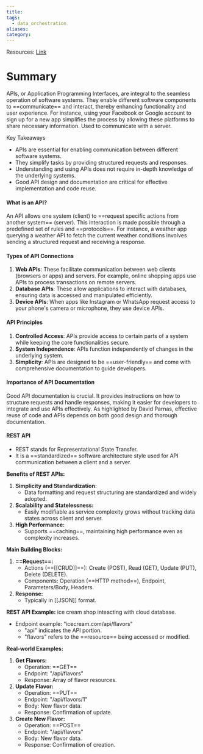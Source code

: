 ```yaml
---
title: 
tags:
  - data_orchestration
aliases: 
category:
---
```


Resources:
[Link](https://www.youtube.com/watch?v=yBZO5Rb4ibo)
# Summary

APIs, or Application Programming Interfaces, are integral to the seamless operation of software systems. They enable different software components to ==communicate== and interact, thereby enhancing functionality and user experience. For instance, using your Facebook or Google account to sign up for a new app simplifies the process by allowing these platforms to share necessary information. Used to communicate with a server.

 Key Takeaways
- APIs are essential for enabling communication between different software systems.
- They simplify tasks by providing structured requests and responses.
- Understanding and using APIs does not require in-depth knowledge of the underlying systems.
- Good API design and documentation are critical for effective implementation and code reuse.
#### What is an API?

An API  allows one system (client) to ==request specific actions from another system== (server). This interaction is made possible through a predefined set of rules and ==protocols==. For instance, a weather app querying a weather API to fetch the current weather conditions involves sending a structured request and receiving a response.
#### Types of API Connections

1. **Web APIs**: These facilitate communication between web clients (browsers or apps) and servers. For example, online shopping apps use APIs to process transactions on remote servers.
2. **Database APIs**: These allow applications to interact with databases, ensuring data is accessed and manipulated efficiently.
3. **Device APIs**: When apps like Instagram or WhatsApp request access to your phone's camera or microphone, they use device APIs.
#### API Principles

1. **Controlled Access**: APIs provide access to certain parts of a system while keeping the core functionalities secure.
2. **System Independence**: APIs function independently of changes in the underlying system.
3. **Simplicity**: APIs are designed to be ==user-friendly== and come with comprehensive documentation to guide developers.
#### Importance of API Documentation

Good API documentation is crucial. It provides instructions on how to structure requests and handle responses, making it easier for developers to integrate and use APIs effectively. As highlighted by David Parnas, effective reuse of code and APIs depends on both good design and thorough documentation.

#### REST API
- REST stands for Representational State Transfer.
- It is a ==standardized== software architecture style used for API communication between a client and a server.

**Benefits of REST APIs:**
1. **Simplicity and Standardization:**
   - Data formatting and request structuring are standardized and widely adopted.
2. **Scalability and Statelessness:**
   - Easily modifiable as service complexity grows without tracking data states across client and server.
3. **High Performance:**
   - Supports ==caching==, maintaining high performance even as complexity increases.

**Main Building Blocks:**
1. **==Request==:**
   - Actions (==[[CRUD]]==): Create (POST), Read (GET), Update (PUT), Delete (DELETE).
   - Components: Operation (==HTTP method==), Endpoint, Parameters/Body, Headers.
2. **Response:**
   - Typically in [[JSON]] format.

**REST API Example:**
ice cream shop inteacting with cloud database.
- Endpoint example: "icecream.com/api/flavors"
  - "api" indicates the API portion.
  - "flavors" refers to the ==resource== being accessed or modified.

**Real-world Examples:**
1. **Get Flavors:**
   - Operation: ==GET==
   - Endpoint: "/api/flavors"
   - Response: Array of flavor resources.
2. **Update Flavor:**
   - Operation: ==PUT==
   - Endpoint: "/api/flavors/1"
   - Body: New flavor data.
   - Response: Confirmation of update.
3. **Create New Flavor:**
   - Operation: ==POST==
   - Endpoint: "/api/flavors"
   - Body: New flavor data.
   - Response: Confirmation of creation.